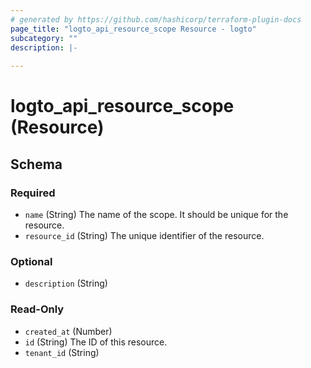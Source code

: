 ```yaml
---
# generated by https://github.com/hashicorp/terraform-plugin-docs
page_title: "logto_api_resource_scope Resource - logto"
subcategory: ""
description: |-
  
---
```


# logto_api_resource_scope (Resource)





<!-- schema generated by tfplugindocs -->
## Schema

### Required

- `name` (String) The name of the scope. It should be unique for the resource.
- `resource_id` (String) The unique identifier of the resource.

### Optional

- `description` (String)

### Read-Only

- `created_at` (Number)
- `id` (String) The ID of this resource.
- `tenant_id` (String)
